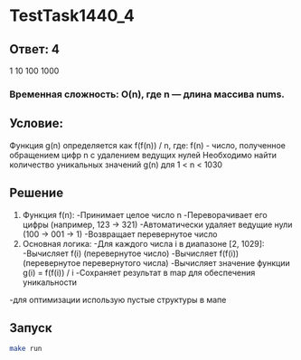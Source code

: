 # TestTask1440_4

## Ответ: 4

1
10
100
1000

### Временная сложность: O(n), где n — длина массива nums.

## Условие:

Функция g(n) определяется как f(f(n)) / n, где:
f(n) - число, полученное обращением цифр n с удалением ведущих нулей
Необходимо найти количество уникальных значений g(n) для 1 < n < 1030

## Решение

1. Функция f(n):
-Принимает целое число n
-Переворачивает его цифры (например, 123 → 321)
-Автоматически удаляет ведущие нули (100 → 001 → 1)
-Возвращает перевернутое число
2. Основная логика:
-Для каждого числа i в диапазоне [2, 1029]:
-Вычисляет f(i) (перевернутое число)
-Вычисляет f(f(i)) (перевернутое перевернутого числа)
-Вычисляет значение функции g(i) = f(f(i)) / i
-Сохраняет результат в map для обеспечения уникальности

-для оптимизации использую пустые структуры в мапе

## Запуск

```bash
make run
